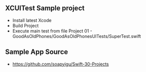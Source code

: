 ## XCUITest Sample project
  - Install latest Xcode
  - Build Project
  - Execute main test from file Project 01 - GoodAsOldPhones/GoodAsOldPhonesUITests/SuperTest.swift
  
## Sample App Source
 - https://github.com/soapyigu/Swift-30-Projects
